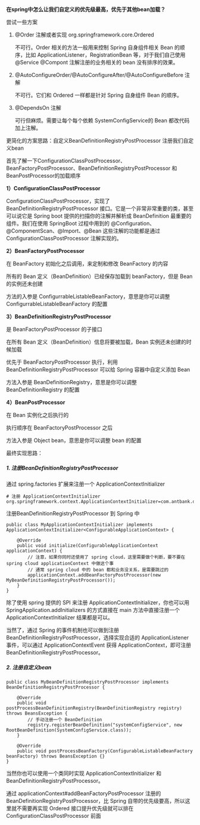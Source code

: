 **在spring中怎么让我们自定义的优先级最高，优先于其他bean加载？**



尝试一些方案

1. @Order 注解或者实现 org.springframework.core.Ordered

   不可行。Order 相关的方法一般用来控制 Spring 自身组件相关 Bean 的顺序，比如 ApplicationListener，RegistrationBean 等，对于我们自己使用 @Service @Compont 注解注册的业务相关的 bean 没有排序的效果。

2. @AutoConfigureOrder/@AutoConfigureAfter/@AutoConfigureBefore 注解

   不可行。它们和 Ordered 一样都是针对 Spring 自身组件 Bean 的顺序。

3. @DependsOn 注解

   可行但麻烦。需要让每个每个依赖 SystemConfigService的 Bean 都改代码加上注解。



更简化的方案思路：自定义BeanDefinitionRegistryPostProcessor 注册我们自定义bean



首先了解一下ConfigurationClassPostProcessor、BeanFactoryPostProcessor、BeanDefinitionRegistryPostProcessor 和 BeanPostProcessor的加载顺序

**1）ConfigurationClassPostProcessor**

ConfigurationClassPostProcessor，实现了 BeanDefinitionRegistryPostProcessor 接口。它是一个非常非常重要的类，甚至可以说它是 Spring boot 提供的扫描你的注解并解析成 BeanDefinition 最重要的组件。我们在使用 SpringBoot 过程中用到的 @Configuration、@ComponentScan、@Import、@Bean 这些注解的功能都是通过 ConfigurationClassPostProcessor 注解实现的。



**2）BeanFactoryPostProcessor**

在 BeanFactory 初始化之后调用，来定制和修改 BeanFactory 的内容

所有的 Bean 定义（BeanDefinition）已经保存加载到 beanFactory，但是 Bean 的实例还未创建

方法的入参是 ConfigurrableListableBeanFactory，意思是你可以调整 ConfigurrableListableBeanFactory 的配置



**3）BeanDefinitionRegistryPostProcessor**

是 BeanFactoryPostProcessor 的子接口

在所有 Bean 定义（BeanDefinition）信息将要被加载，Bean 实例还未创建的时候加载

优先于 BeanFactoryPostProcessor 执行，利用 BeanDefinitionRegistryPostProcessor 可以给 Spring 容器中自定义添加 Bean

方法入参是 BeanDefinitionRegistry，意思是你可以调整 BeanDefinitionRegistry 的配置



**4）BeanPostProcessor**

在 Bean 实例化之后执行的

执行顺序在 BeanFactoryPostProcessor 之后

方法入参是 Object bean，意思是你可以调整 bean 的配置



最终实现思路：

##### 1. 注册BeanDefinitionRegistryPostProcessor

通过 spring.factories 扩展来注册一个 ApplicationContextInitializer

```
# 注册 ApplicationContextInitializer
org.springframework.context.ApplicationContextInitializer=com.antbank.demo.bootstrap.MyApplicationContextInitializer
```



注册BeanDefinitionRegistryPostProcessor 到 Spring 中

```
public class MyApplicationContextInitializer implements ApplicationContextInitializer<ConfigurableApplicationContext> {
    
    @Override
    public void initialize(ConfigurableApplicationContext applicationContext) {
        // 注意，如果你同时还使用了 spring cloud，这里需要做个判断，要不要在 spring cloud applicationContext 中做这个事
        // 通常 spring cloud 中的 bean 都和业务没关系，是需要跳过的
        applicationContext.addBeanFactoryPostProcessor(new MyBeanDefinitionRegistryPostProcessor());
    }
}
```



除了使用 spring 提供的 SPI 来注册 ApplicationContextInitializer，你也可以用 SpringApplication.addInitializers 的方式直接在 main 方法中直接注册一个 ApplicationContextInitializer 结果都是可以。

当然了，通过 Spring 的事件机制也可以做到注册 BeanDefinitionRegistryPostProcessor，选择实现合适的 ApplicationListener 事件，可以通过 ApplicationContextEvent 获得 ApplicationContext，即可注册 BeanDefinitionRegistryPostProcessor。



##### 2. 注册自定义bean

```
public class MyBeanDefinitionRegistryPostProcessor implements BeanDefinitionRegistryPostProcessor {
    
    @Override
    public void postProcessBeanDefinitionRegistry(BeanDefinitionRegistry registry) throws BeansException {
        // 手动注册一个 BeanDefinition
        registry.registerBeanDefinition("systemConfigService", new RootBeanDefinition(SystemConfigService.class));
    }
    
    @Override
    public void postProcessBeanFactory(ConfigurableListableBeanFactory beanFactory) throws BeansException {}
}
```



当然你也可以使用一个类同时实现 ApplicationContextInitializer 和BeanDefinitionRegistryPostProcessor。

通过 applicationContext#addBeanFactoryPostProcessor 注册的 BeanDefinitionRegistryPostProcessor，比 Spring 自带的优先级要高，所以这里就不需要再实现 Ordered 接口提升优先级就可以排在 ConfigurationClassPostProcessor 前面